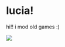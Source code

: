 # lucia!

hi!! i mod old games :)

[![](https://github-readme-stats.vercel.app/api/top-langs/?username=saturnaliam&langs_count=5&hide=CMake,Astro,Vim%20Script&exclude_repo=dotfiles,hyprland-dotfiles,saturn&custom_title=lucia%20languages%21%21)](https://github.com/anuraghazra/github-readme-stats)
